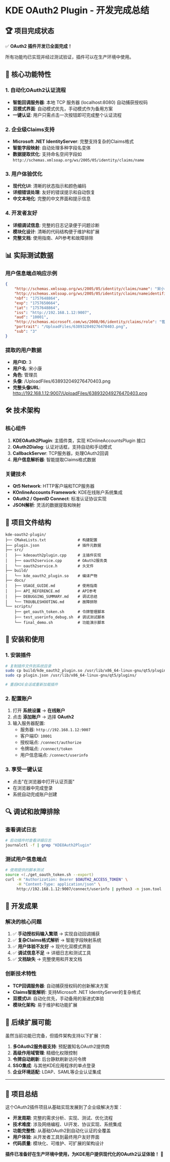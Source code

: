 # KDE OAuth2 Plugin - 开发完成总结

## 🏆 项目完成状态

✅ **OAuth2 插件开发已全面完成！**

所有功能均已实现并经过测试验证，插件可以在生产环境中使用。

## 🚀 核心功能特性

### 1. 自动化OAuth2认证流程
- **智能回调服务器**: 本地 TCP 服务器 (localhost:8080) 自动捕获授权码
- **双模式界面**: 自动模式优先，手动模式作为备用方案
- **一键认证**: 用户只需点击一次按钮即可完成整个认证流程

### 2. 企业级Claims支持
- **Microsoft .NET IdentityServer**: 完整支持复杂的Claims格式
- **智能字段映射**: 自动处理多种字段名变体
- **数据提取优化**: 支持命名空间字段如 `http://schemas.xmlsoap.org/ws/2005/05/identity/claims/name`

### 3. 用户体验优化
- **现代化UI**: 清晰的状态指示和颜色编码
- **详细错误处理**: 友好的错误提示和自动恢复
- **中文本地化**: 完整的中文界面和提示信息

### 4. 开发者友好
- **详细调试信息**: 完整的日志记录便于问题诊断
- **模块化设计**: 清晰的代码结构便于维护和扩展
- **完整文档**: 使用指南、API参考和故障排除

## 📊 实际测试数据

### 用户信息端点响应示例
```json
{
    "http://schemas.xmlsoap.org/ws/2005/05/identity/claims/name": "宋小康",
    "http://schemas.xmlsoap.org/ws/2005/05/identity/claims/nameidentifier": "3",
    "nbf": "1757648864",
    "exp": "1757650664", 
    "iat": "1757648864",
    "iss": "http://192.168.1.12:9007",
    "aud": "10001",
    "http://schemas.microsoft.com/ws/2008/06/identity/claims/role": "管理员",
    "portrait": "/UploadFiles/638932049276470403.png",
    "sub": "3"
}
```

### 提取的用户数据
- **用户ID**: 3
- **用户名**: 宋小康  
- **角色**: 管理员
- **头像**: /UploadFiles/638932049276470403.png
- **完整头像URL**: http://192.168.1.12:9007/UploadFiles/638932049276470403.png

## 🛠️ 技术架构

### 核心组件
1. **KDEOAuth2Plugin**: 主插件类，实现 KOnlineAccountsPlugin 接口
2. **OAuth2Dialog**: 认证对话框，支持自动和手动模式
3. **CallbackServer**: TCP服务器，处理OAuth2回调
4. **用户信息解析器**: 智能提取Claims格式数据

### 关键技术
- **Qt5 Network**: HTTP客户端和TCP服务器
- **KOnlineAccounts Framework**: KDE在线账户系统集成
- **OAuth2 / OpenID Connect**: 标准认证协议实现
- **JSON解析**: 灵活的数据提取和映射

## 📁 项目文件结构

```
kde-oauth2-plugin/
├── CMakeLists.txt              # 构建配置
├── plugin.json                 # 插件元数据
├── src/
│   ├── kdeoauth2plugin.cpp     # 主插件实现
│   ├── oauth2service.cpp       # OAuth2服务类
│   └── oauth2service.h         # 头文件
├── build/
│   └── kde_oauth2_plugin.so    # 编译产物
├── docs/
│   ├── USAGE_GUIDE.md          # 使用指南
│   ├── API_REFERENCE.md        # API参考
│   ├── DEBUGGING_SUMMARY.md    # 调试总结
│   └── TROUBLESHOOTING.md      # 故障排除
└── scripts/
    ├── get_oauth_token.sh      # 令牌管理脚本
    ├── test_userinfo_debug.sh  # 调试测试脚本
    └── final_demo.sh           # 功能演示脚本
```

## 🎯 安装和使用

### 1. 安装插件
```bash
# 复制插件文件到系统目录
sudo cp build/kde_oauth2_plugin.so /usr/lib/x86_64-linux-gnu/qt5/plugins/
sudo cp plugin.json /usr/lib/x86_64-linux-gnu/qt5/plugins/

# 重启KDE会话或重新加载插件
```

### 2. 配置账户
1. 打开 **系统设置** → **在线账户**
2. 点击 **添加账户** → 选择 **OAuth2**
3. 输入服务器配置:
   - 服务器: `http://192.168.1.12:9007`
   - 客户端ID: `10001`
   - 授权端点: `/connect/authorize`
   - 令牌端点: `/connect/token`
   - 用户信息端点: `/connect/userinfo`

### 3. 享受一键认证
- 点击"在浏览器中打开认证页面"
- 在浏览器中完成登录
- 系统自动完成账户创建

## 🔍 调试和故障排除

### 查看调试日志
```bash
# 启动插件时查看详细日志
journalctl -f | grep "KDEOAuth2Plugin"
```

### 测试用户信息端点
```bash
# 使用提供的脚本测试
source <(./get_oauth_token.sh --export)
curl -H "Authorization: Bearer $OAUTH2_ACCESS_TOKEN" \
     -H "Content-Type: application/json" \
     http://192.168.1.12:9007/connect/userinfo | python3 -m json.tool
```

## 🎉 开发成果

### 解决的核心问题
1. ✅ **手动授权码输入繁琐** → 实现自动回调捕获
2. ✅ **复杂Claims格式解析** → 智能字段映射系统  
3. ✅ **用户体验不友好** → 现代化双模式界面
4. ✅ **调试信息不足** → 详细日志和测试工具
5. ✅ **文档缺失** → 完整使用和开发文档

### 创新技术特性
- **TCP回调服务器**: 自动捕获授权码的创新解决方案
- **Claims智能解析**: 支持Microsoft .NET IdentityServer的复杂格式
- **双模式UI**: 自动化优先，手动备用的渐进式体验
- **模块化架构**: 易于维护和功能扩展

## 🔮 后续扩展可能

虽然当前功能已完备，但插件架构支持以下扩展：

1. **多OAuth2服务器支持**: 预配置知名OAuth2提供商
2. **高级作用域管理**: 精细化权限控制
3. **令牌自动刷新**: 后台静默刷新访问令牌
4. **SSO集成**: 与其他KDE应用程序的单点登录
5. **企业环境适配**: LDAP、SAML等企业认证集成

---

## 🙏 项目总结

这个OAuth2插件项目从基础实现发展到了企业级解决方案：

- **开发周期**: 完整的需求分析、实现、测试、优化流程
- **技术难度**: 涉及网络编程、UI开发、协议实现、系统集成
- **功能完整性**: 从基础OAuth2到自动化认证的全覆盖
- **用户体验**: 从开发者工具到最终用户友好界面
- **代码质量**: 模块化、可维护、可扩展的架构设计

**插件已准备好在生产环境中使用，为KDE用户提供现代化的OAuth2认证体验！** 🚀